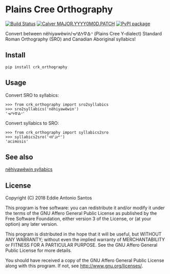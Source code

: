 Plains Cree Orthography
=======================

[![Build Status](https://travis-ci.org/eddieantonio/crk_orthography.svg?branch=master)](https://travis-ci.org/eddieantonio/crk_orthography)
[![Calver MAJOR.YYYY0M0D.PATCH](https://img.shields.io/badge/calver-MAJOR.YYYY0M0D.PATCH-22bfda.svg)](http://calver.org/)
[![PyPI package](https://img.shields.io/pypi/v/crk_orthography.svg)](https://pypi.org/project/crk_orthography/)

Convert between nêhiyawêwin/ᓀᐦᐃᔭᐍᐏᐣ (Plains Cree Y-dialect) Standard
Roman Orthography (SRO) and Canadian Aboriginal syllabics!

Install
-------

    pip install crk_orthography

Usage
-----

Convert SRO to syllabics:

    >>> from crk_orthography import sro2syllabics
    >>> sro2syllabics('nêhiyawêwin')
    'ᓀᐦᔭᐍᐏᐣ'

Convert syllabics to SRO:

    >>> from crk_orthography import syllabics2sro
    >>> syllabics2sro('ᐊᒋᒧᓯᐢ')
    'acimosis'


See also
--------

[nêhiyawêwin syllabics](https://github.com/UAlbertaALTLab/nehiyawewin-syllabics)


License
-------

Copyright (C) 2018 Eddie Antonio Santos

This program is free software: you can redistribute it and/or modify
it under the terms of the GNU Affero General Public License as
published by the Free Software Foundation, either version 3 of the
License, or (at your option) any later version.

This program is distributed in the hope that it will be useful,
but WITHOUT ANY WARRANTY; without even the implied warranty of
MERCHANTABILITY or FITNESS FOR A PARTICULAR PURPOSE.  See the
GNU Affero General Public License for more details.

You should have received a copy of the GNU Affero General Public License
along with this program.  If not, see <http://www.gnu.org/licenses/>.
